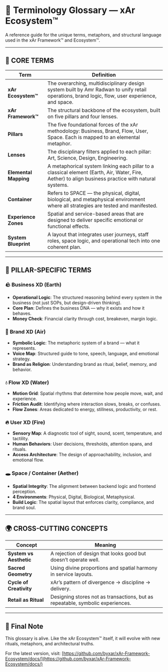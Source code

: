 # 📖 Terminology Glossary — xAr Ecosystem™

A reference guide for the unique terms, metaphors, and structural language used in the xAr Framework™ and Ecosystem™.

---

## 🔑 CORE TERMS

| Term | Definition |
|------|------------|
| **xAr Ecosystem™** | The overarching, multidisciplinary design system built by Amr Radwan to unify retail operations, brand logic, flow, user experience, and space. |
| **xAr Framework™** | The structural backbone of the ecosystem, built on five pillars and four lenses. |
| **Pillars** | The five foundational forces of the xAr methodology: Business, Brand, Flow, User, Space. Each is mapped to an elemental metaphor. |
| **Lenses** | The disciplinary filters applied to each pillar: Art, Science, Design, Engineering. |
| **Elemental Mapping** | A metaphorical system linking each pillar to a classical element (Earth, Air, Water, Fire, Aether) to align business practice with natural systems. |
| **Container** | Refers to SPACE — the physical, digital, biological, and metaphysical environment where all strategies are tested and manifested. |
| **Experience Zones** | Spatial and service-based areas that are designed to deliver specific emotional or functional effects. |
| **System Blueprint** | A layout that integrates user journeys, staff roles, space logic, and operational tech into one coherent plan. |

---

## 🧩 PILLAR-SPECIFIC TERMS

### 🪨 **Business XD (Earth)**
- **Operational Logic**: The structured reasoning behind every system in the business (not just SOPs, but design-driven thinking).
- **Core Plan**: Defines the business DNA — why it exists and how it behaves.
- **Money Check**: Financial clarity through cost, breakeven, margin logic.

### 🍐 **Brand XD (Air)**
- **Symbolic Logic**: The metaphoric system of a brand — what it represents.
- **Voice Map**: Structured guide to tone, speech, language, and emotional strategy.
- **Brand as Religion**: Understanding brand as ritual, belief, memory, and behavior.

### 💧 **Flow XD (Water)**
- **Motion Grid**: Spatial rhythms that determine how people move, wait, and experience.
- **Friction Audit**: Identifying where interaction slows, breaks, or confuses.
- **Flow Zones**: Areas dedicated to energy, stillness, productivity, or rest.

### 🔥 **User XD (Fire)**
- **Sensory Map**: A diagnostic tool of sight, sound, scent, temperature, and tactility.
- **Human Behaviors**: User decisions, thresholds, attention spans, and rituals.
- **Access Architecture**: The design of approachability, inclusion, and emotional flow.

### 🕳 **Space / Container (Aether)**
- **Spatial Integrity**: The alignment between backend logic and frontend perception.
- **4 Environments**: Physical, Digital, Biological, Metaphysical.
- **Build Logic**: The spatial layout that enforces clarity, compliance, and brand soul.

---

## 🌍 CROSS-CUTTING CONCEPTS

| Concept | Meaning |
|---------|---------|
| **System vs Aesthetic** | A rejection of design that looks good but doesn’t operate well. |
| **Sacred Geometry** | Using divine proportions and spatial harmony in service layouts. |
| **Cycle of Creativity** | xAr’s pattern of divergence → discipline → delivery. |
| **Retail as Ritual** | Designing stores not as transactions, but as repeatable, symbolic experiences. |

---

## 🧠 Final Note
This glossary is alive. Like the xAr Ecosystem™ itself, it will evolve with new rituals, metaphors, and architectural truths.

For the latest version, visit: [https://github.com/byxar/xAr-Framework-Ecosystem/docs/](https://github.com/byxar/xAr-Framework-Ecosystem/docs/)
